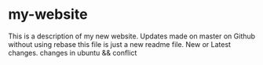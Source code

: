 # my-website

This is a description of my new website.
Updates made on master on Github without using rebase
this file is just a new readme file.
New or Latest changes.
changes in ubuntu && conflict
